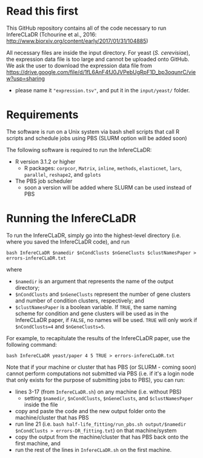 # Read this first

This GitHub repository contains all of the code necessary to run InfereCLaDR (Tchourine et al., 2016: http://www.biorxiv.org/content/early/2017/01/31/104885)

All necessary files are inside the input directory.
For yeast (*S. cerevisiae*), the expression data file is too large and cannot be uploaded onto GitHub.
We ask the user to download the expression data file from https://drive.google.com/file/d/1fL6AnF4fJ0JVPebUgRpF1D_bp3oqunrC/view?usp=sharing
 - please name it `"expression.tsv"`, and put it in the `input/yeast/` folder.

# Requirements

The software is run on a Unix system via bash shell scripts that call R scripts and schedule jobs using PBS (SLURM option will be added soon)

The following software is required to run the InfereCLaDR:
 - R version 3.1.2 or higher
   - R packages: `corpcor`, `Matrix`, `inline`, `methods`, `elasticnet`, `lars`, `parallel`, `reshape2`, and `gplots`
 - The PBS job scheduler
   - soon a version will be added where SLURM can be used instead of PBS

# Running the InfereCLaDR

To run the InfereCLaDR, simply go into the highest-level directory (i.e. where you saved the InfereCLaDR code), and run

```
bash InfereCLaDR $namedir $nCondClusts $nGeneClusts $clustNamesPaper > errors-infereCLaDR.txt
```
where
 - `$namedir` is an argument that represents the name of the output directory;
 - `$nCondClusts` and `$nGeneClusts` represent the number of gene clusters and number of condition clusters, respectively; and
 - `$clustNamesPaper` is a boolean variable. If `TRUE`, the same naming scheme for condition and gene clusters will be used as in the InfereCLaDR paper, if `FALSE`, no names will be used. `TRUE` will only work if `$nCondClusts=4` and `$nGeneClusts=5`.

For example, to recapitulate the results of the InfereCLaDR paper, use the following command:

```
bash InfereCLaDR yeast/paper 4 5 TRUE > errors-infereCLaDR.txt
```

Note that if your machine or cluster that has PBS (or SLURM - coming soon) cannot perform computations not submitted via PBS (i.e. if it's a login node that only exists for the purpose of submitting jobs to PBS), you can run:
 - lines 3-17 (from `InfereCLaDR.sh`) on any machine (i.e. without PBS)
   - setting `$namedir`, `$nCondClusts`, `$nGeneClusts`, and `$clustNamesPaper` inside the file
 - copy and paste the code and the new output folder onto the machine/cluster that has PBS
 - run line 21 (i.e. `bash half-life_fitting/run_pbs.sh output/$namedir $nCondClusts > errors-DR_fitting.txt`) on that machine/system
 - copy the output from the machine/cluster that has PBS back onto the first machine, and
 - run the rest of the lines in `InfereCLaDR.sh` on the first machine.
